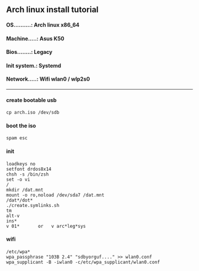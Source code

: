 ## Arch linux install tutorial

#### OS..........: Arch linux x86_64
#### Machine.....: Asus K50
#### Bios........: Legacy
#### Init system.: Systemd
#### Network.....: Wifi wlan0 / wlp2s0
---

#### create bootable usb

    cp arch.iso /dev/sdb


#### boot the iso

    spam esc


#### init<!--{{{-->

    loadkeys no
    setfont drdos8x14
    chsh -s /bin/zsh
    set -o vi
    /
    mkdir /dat.mnt
    mount -o ro,noload /dev/sda7 /dat.mnt
    /dat*/dot*
    ./create.symlinks.sh
    tm
    alt-v
    ins*
    v 01*       or   v arc*leg*sys
<!--}}}-->


#### wifi

    /etc/wpa*
    wpa_passphrase "103B 2.4" "sdbyorguf...." >> wlan0.conf
    wpa_supplicant -B -iwlan0 -c/etc/wpa_supplicant/wlan0.conf

